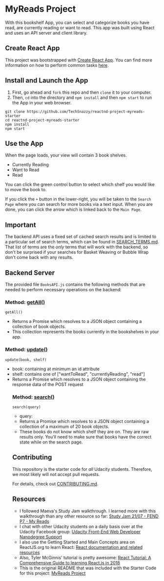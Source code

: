# MyReads Project

With this bookshelf App, you can select and categorize books you have read, are currently reading or want to read. This app was built using React and uses an API server and client library.

## Create React App

This project was bootstrapped with [Create React App](https://github.com/facebookincubator/create-react-app). You can find more information on how to perform common tasks [here](https://github.com/facebookincubator/create-react-app/blob/master/packages/react-scripts/template/README.md).

## Install and Launch the App

1. First, go ahead and `fork` this repo and then `clone` it to your computer.
2. Then, `cd` into the directory and `npm install` and then `npm start` to run the App in your web browser.

  ```
  git clone https://github.com/TechSnazzy/reactnd-project-myreads-starter
  cd reactnd-project-myreads-starter
  npm install
  npm start
  ```

## Use the App

When the page loads, your view will contain 3 book shelves.
* Currently Reading
* Want to Read
* Read

You can click the green control button to select which shelf you would like to move the book to.

If you click the `+` button in the lower-right, you will be taken to the `Search Page` where you can search for more books via a text input. When you are done, you can click the arrow which is linked back to the `Main Page`.

## Important
The backend API uses a fixed set of cached search results and is limited to a particular set of search terms, which can be found in [SEARCH_TERMS.md](SEARCH_TERMS.md). That list of terms are the _only_ terms that will work with the backend, so don't be surprised if your searches for Basket Weaving or Bubble Wrap don't come back with any results.


## Backend Server

The provided file `BooksAPI.js` contains the following methods that are needed to perform necessary operations on the backend:

### Method: [getAll()](https://developer.mozilla.org/en-US/docs/Mozilla/Add-ons/WebExtensions/API/commands/getAll)

  ```
  getAll()
  ```

  * Returns a Promise which resolves to a JSON object containing a collection of book objects.
  * This collection represents the books currently in the bookshelves in your app.

### Method: [update()](https://developer.mozilla.org/en-US/docs/Web/API/MediaKeySession/update)

  ```
  update(book, shelf)
  ```

  * book: <Object> containing at minimum an id attribute
  * shelf: <String> contains one of ["wantToRead", "currentlyReading", "read"]
  * Returns a Promise which resolves to a JSON object containing the response data of the POST request

### Method: [search()](https://developer.mozilla.org/en-US/docs/Web/JavaScript/Reference/Global_Objects/String/search)

  ```
  search(query)
  ```

  * query: <String>
  * Returns a Promise which resolves to a JSON object containing a collection of a maximum of 20 book objects.
  * These books do not know which shelf they are on. They are raw results only. You'll need to make sure that books have the correct state while on the search page.

## Contributing

This repository is the starter code for _all_ Udacity students. Therefore, we most likely will not accept pull requests.

For details, check out [CONTRIBUTING.md](CONTRIBUTING.md).

## Resources
* I followed Maeva's Study Jam walkthrough. I learned more with this walkthrough than any other resource so far: [Study Jam 21/07 - FEND P7 - My Reads](https://www.youtube.com/watch?v=i6L2jLHV9j8)
* I chat with other Udacity students on a daily basis over at the Udacity Facebook group: [Udacity Front-End Web Developer Nanodegree Support](https://www.facebook.com/groups/402181286907166)
* I also use the Getting Started and Main Concepts area on ReactJS.org to learn React: [React documentation and related resources](https://reactjs.org/docs/getting-started.html)
* Also, Tyler McGinnis' tutorial is pretty awesome: [React Tutorial: A Comprehensive Guide to learning React.js in 2018](https://tylermcginnis.com/reactjs-tutorial-a-comprehensive-guide-to-building-apps-with-react/)
* This is the original README that was included with the Starter Code for this project: [MyReads Project](https://github.com/TechSnazzy/reactnd-project-myreads-starter/blob/master/README-original.md)
